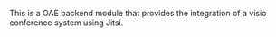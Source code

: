 This is a OAE backend module that provides the integration of a visio conference system using Jitsi.

